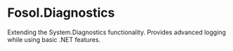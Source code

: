 Fosol.Diagnostics
=================

Extending the System.Diagnostics functionality.  Provides advanced logging while using basic .NET features.